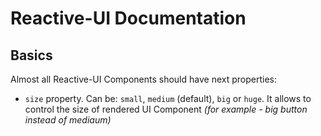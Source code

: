 # Reactive-UI Documentation

## Basics

Almost all Reactive-UI Components should have next properties:
- `size` property. Can be: `small`, `medium` (default), `big` or `huge`. It allows to control the size of rendered UI Component *(for example - big button instead of mediaum)*

